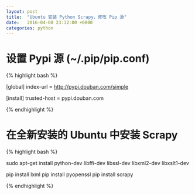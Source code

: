 ```yaml
---
layout: post
title:  "Ubuntu 安装 Python Scrapy，修改 Pip 源"
date:   2016-04-08 23:32:00 +0800
categories: python
---
```


# 设置 Pypi 源 (~/.pip/pip.conf)

{% highlight bash %}

[global]
index-url = http://pypi.douban.com/simple

[install]
trusted-host = pypi.douban.com

{% endhighlight %}


# 在全新安装的 Ubuntu 中安装 Scrapy

{% highlight bash %}

sudo apt-get install python-dev libffi-dev libssl-dev libxml2-dev libxslt1-dev

pip install lxml
pip install pyopenssl
pip install scrapy

{% endhighlight %}
